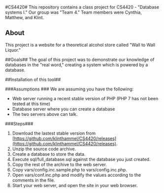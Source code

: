 #CS4420#
This repository contains a class project for CS4420 - "Database systems I."  Our group was "Team 4." Team members were Cynthia, Matthew, and Klint.

## About ##
This project is a website for a theoretical alcohol store called "Wall to Wall Liquor."

##Goals##
The goal of this project was to demonstrate our knowledge of databases in the "real word," creating a system which is powered by a database.

##Installation of this tool##

###Assumptions ###
We are assuming you have the following:
- Web server running a recent stable version of PHP (PHP 7 has not been tested at this time)
- Database server where you can create a database
- The two servers above can talk.

###Steps###
1. Download the lastest stable version from [https://github.com/klinthammel/CS4420/releases](https://github.com/klinthammel/CS4420/releases).
2. Unzip the source code archive.
3. Create a database to store the data.
4. Execute sql/full_database.sql against the database you just created.
5. Copy the rest of the archive to the web server.
6. Copy vars/config.inc.sample.php to vars/config.inc.php.
7. Open vars/conf.inc.php and modify the values according to the comments in the file.
8. Start your web server, and open the site in your web browser.
